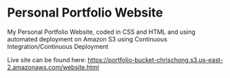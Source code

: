 # Personal Portfolio Website

My Personal Portfolio Website, coded in CSS and HTML and using automated deployment on Amazon S3 using Continuous Integration/Continuous Deployment 

Live site can be found here: https://portfolio-bucket-chrischong.s3.us-east-2.amazonaws.com/website.html
